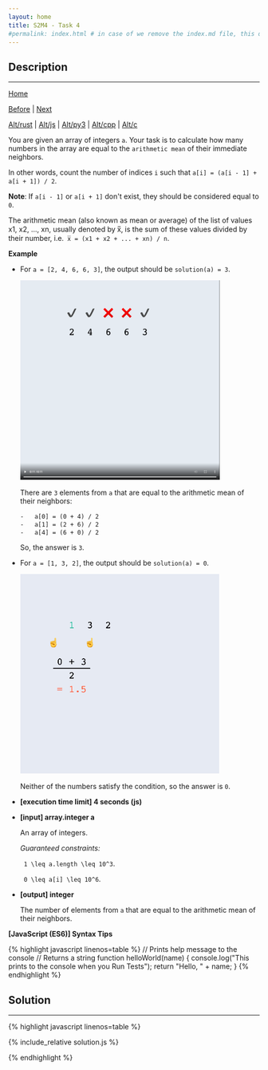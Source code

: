 ```yaml
---
layout: home
title: S2M4 - Task 4
#permalink: index.html # in case of we remove the index.md file, this doc will be the index page
---
```


<div class="row">
<div class="columnStmt" markdown="1">

##  Description
------

[Home](../README.md)

[Before](../S2M4_Task_3/README.md) | [Next](../S2M4_Task_5/README.md)

[Alt/rust](./Alt_rust/README.md) | [Alt/js](./Alt_js/README.html) | [Alt/py3](./Alt_py3/README.md) | [Alt/cpp](./Alt_cpp/README.md) | [Alt/c](./Alt_c/README.md)

You are given an array of integers `a`. Your task is to calculate how many numbers in the array are equal to the `arithmetic mean` of their immediate neighbors.

In other words, count the number of indices `i` such that `a[i] = (a[i - 1] + a[i + 1]) / 2`.

**Note**: If `a[i - 1]` or `a[i + 1]` don't exist, they should be considered equal to `0`.

The arithmetic mean (also known as mean or average) of the list of values x1, x2, ..., xn, usually denoted by x̅, is the sum of these values divided by their number, i.e.` x̅ = (x1 + x2 + ... + xn) / n`.

**Example**

-   For `a = [2, 4, 6, 6, 3]`, the output should be `solution(a) = 3`.

    <p align="left" ><a href="https://codesignal.s3.amazonaws.com/uploads/299602283720448/19506converted.mp4" >
    <img src="./../img/S2M4_40.png" width="400" height="225" style="width: 400px; height: 400px;"></a></p> 

    There are `3` elements from `a` that are equal to the arithmetic mean of their neighbors:

        -   a[0] = (0 + 4) / 2
        -   a[1] = (2 + 6) / 2
        -   a[4] = (6 + 0) / 2

    So, the answer is `3`.

-   For `a = [1, 3, 2]`, the output should be `solution(a) = 0`.

    <p align="left" ><a href="https://codesignal.s3.amazonaws.com/uploads/299602283720448/19506converted.mp4" >
        <img src="./../img/S2M4_4.png" width="400" height="225" style="width: 400px; height: 400px;"></a></p> 

    Neither of the numbers satisfy the condition, so the answer is `0`.

* **[execution time limit] 4 seconds (js)**

* **[input] array.integer a**

    An array of integers.

    *Guaranteed constraints:*

    
    <code type='math/tex'> 1 \leq a.length \leq 10^3</code>.
    
    <code type='math/tex'> 0 \leq a[i] \leq 10^6</code>.

* **[output] integer**

    The number of elements from `a` that are equal to the arithmetic mean of their neighbors.

**[JavaScript (ES6)] Syntax Tips**

{% highlight javascript linenos=table %}
// Prints help message to the console
// Returns a string
function helloWorld(name) {
    console.log("This prints to the console when you Run Tests");
    return "Hello, " + name;
}
{% endhighlight %}

</div>
<div class="columnSol" markdown="1">

## Solution
------

{% highlight javascript linenos=table %}

{% include_relative solution.js %}

{% endhighlight %}

</div>
</div>